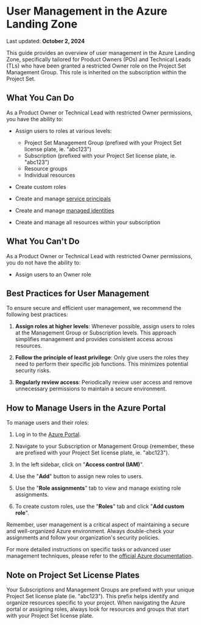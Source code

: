 # User Management in the Azure Landing Zone

Last updated: **October 2, 2024**

This guide provides an overview of user management in the Azure Landing Zone, specifically tailored for Product Owners (POs) and Technical Leads (TLs) who have been granted a restricted Owner role on the Project Set Management Group. This role is inherited on the subscription within the Project Set.

## What You Can Do

As a Product Owner or Technical Lead with restricted Owner permissions, you have the ability to:

* Assign users to roles at various levels:

   - Project Set Management Group (prefixed with your Project Set license plate, ie. "abc123")
   - Subscription (prefixed with your Project Set license plate, ie. "abc123")
   - Resource groups
   - Individual resources

* Create custom roles
* Create and manage [service principals](https://learn.microsoft.com/en-us/entra/identity-platform/app-objects-and-service-principals?tabs=browser)
* Create and manage [managed identities](https://learn.microsoft.com/en-us/entra/identity/managed-identities-azure-resources/overview)
* Create and manage all resources within your subscription

## What You Can't Do

As a Product Owner or Technical Lead with restricted Owner permissions, you do not have the ability to:

* Assign users to an Owner role

## Best Practices for User Management

To ensure secure and efficient user management, we recommend the following best practices:

1. **Assign roles at higher levels**: Whenever possible, assign users to roles at the Management Group or Subscription levels. This approach simplifies management and provides consistent access across resources.

2. **Follow the principle of least privilege**: Only give users the roles they need to perform their specific job functions. This minimizes potential security risks.

3. **Regularly review access**: Periodically review user access and remove unnecessary permissions to maintain a secure environment.

## How to Manage Users in the Azure Portal

To manage users and their roles:

1. Log in to the [Azure Portal](https://portal.azure.com).

2. Navigate to your Subscription or Management Group (remember, these are prefixed with your Project Set license plate, ie. "abc123").

3. In the left sidebar, click on "**Access control (IAM)**".

4. Use the "**Add**" button to assign new roles to users.

5. Use the "**Role assignments**" tab to view and manage existing role assignments.

6. To create custom roles, use the "**Roles**" tab and click "**Add custom role**".

Remember, user management is a critical aspect of maintaining a secure and well-organized Azure environment. Always double-check your assignments and follow your organization's security policies.

For more detailed instructions on specific tasks or advanced user management techniques, please refer to the [official Azure documentation](https://docs.microsoft.com/en-us/azure/role-based-access-control/).

## Note on Project Set License Plates

Your Subscriptions and Management Groups are prefixed with your unique Project Set license plate (ie. "abc123"). This prefix helps identify and organize resources specific to your project. When navigating the Azure portal or assigning roles, always look for resources and groups that start with your Project Set license plate.
